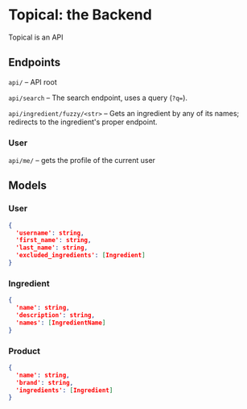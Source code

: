 # Topical: the Backend

Topical is an API

## Endpoints

`api/` – API root

`api/search` – The search endpoint, uses a query (`?q=`).

`api/ingredient/fuzzy/<str>` – Gets an ingredient by any of its names; redirects to the ingredient's proper endpoint.

### User

`api/me/` – gets the profile of the current user

## Models

### User

```json
{
  'username': string,
  'first_name': string,
  'last_name': string,
  'excluded_ingredients': [Ingredient]
}
```

### Ingredient

```json
{
  'name': string,
  'description': string,
  'names': [IngredientName]
}
```

### Product

```json
{
  'name': string,
  'brand': string,
  'ingredients': [Ingredient]
}
```
